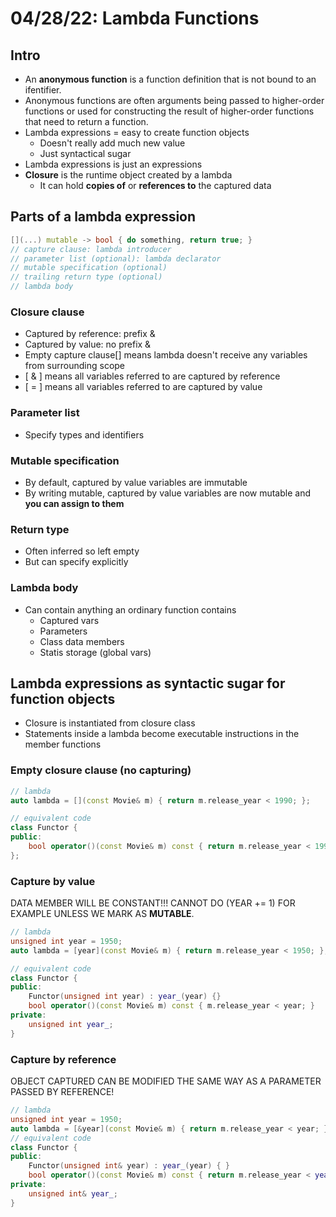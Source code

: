 # 04/28/22: Lambda Functions

## Intro
- An **anonymous function** is a function definition that is not bound to an ifentifier. 
- Anonymous functions are often arguments being passed to higher-order functions or used for constructing the result of higher-order functions that need to return a function. 
- Lambda expressions = easy to create function objects
    - Doesn't really add much new value
    - Just syntactical sugar 
- Lambda expressions is just an expressions
- **Closure** is the runtime object created by a lambda 
    - It can hold **copies of** or **references to** the captured data 

## Parts of a lambda expression
```cpp
[](...) mutable -> bool { do something, return true; }
// capture clause: lambda introducer
// parameter list (optional): lambda declarator 
// mutable specification (optional)
// trailing return type (optional)
// lambda body 
```

### Closure clause
- Captured by reference: prefix & 
- Captured by value: no prefix &
- Empty capture clause[] means lambda doesn't receive any variables from surrounding scope 
- [ & ] means all variables referred to are captured by reference
- [ = ] means all variables referred to are captured by value

### Parameter list
- Specify types and identifiers 

### Mutable specification 
- By default, captured by value variables are immutable 
- By writing mutable, captured by value variables are now mutable and **you can assign to them**

### Return type
- Often inferred so left empty
- But can specify explicitly 

### Lambda body
- Can contain anything an ordinary function contains
    - Captured vars
    - Parameters
    - Class data members
    - Statis storage (global vars)

## Lambda expressions as syntactic sugar for function objects
- Closure is instantiated from closure class
- Statements inside a lambda become executable instructions in the member functions

### Empty closure clause (no capturing)
```cpp
// lambda
auto lambda = [](const Movie& m) { return m.release_year < 1990; };

// equivalent code
class Functor {
public:
    bool operator()(const Movie& m) const { return m.release_year < 1990; }
};
```

### Capture by value
DATA MEMBER WILL BE CONSTANT!!! CANNOT DO (YEAR += 1) FOR EXAMPLE UNLESS WE MARK AS **MUTABLE**. 
```cpp
// lambda
unsigned int year = 1950;
auto lambda = [year](const Movie& m) { return m.release_year < 1950; };

// equivalent code
class Functor {
public:
    Functor(unsigned int year) : year_(year) {}
    bool operator()(const Movie& m) const { m.release_year < year; }
private:
    unsigned int year_; 
}
```

### Capture by reference
OBJECT CAPTURED CAN BE MODIFIED THE SAME WAY AS A PARAMETER PASSED BY REFERENCE!
```cpp
// lambda
unsigned int year = 1950;
auto lambda = [&year](const Movie& m) { return m.release_year < year; }
// equivalent code
class Functor {
public:
    Functor(unsigned int& year) : year_(year) { }
    bool operator()(const Movie& m) const { return m.release_year < year_; }
private:
    unsigned int& year_;
}
```